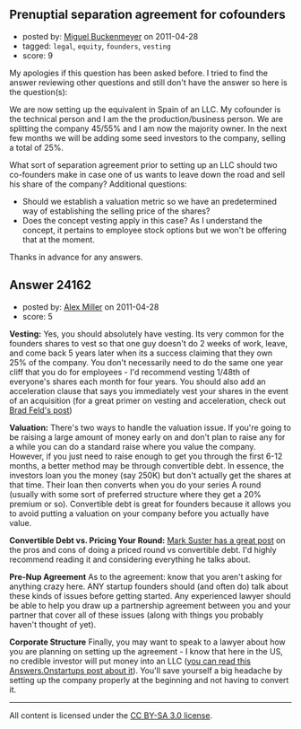 ## Prenuptial separation agreement for cofounders

- posted by: [Miguel Buckenmeyer](https://stackexchange.com/users/-1/2383-miguel-buckenmeyer) on 2011-04-28
- tagged: `legal`, `equity`, `founders`, `vesting`
- score: 9

My apologies if this question has been asked before. I tried to find the answer reviewing other questions and still don't have the answer so here is the question(s):

We are now setting up the equivalent in Spain of an LLC. My cofounder is the technical person and I am the the production/business person. We are splitting the company 45/55% and I am now the majority owner. In the next few months we will be adding some seed investors to the company, selling a total of 25%. 

What sort of separation agreement prior to setting up an LLC should two co-founders make in case one of us wants to leave down the road and sell his share of the company? Additional questions:

 - Should we establish a valuation metric so we have an predetermined way of establishing the selling price of the shares?
 - Does the concept vesting apply in this case? As I understand the concept, it pertains to employee stock options but we won't be offering that at the moment.

Thanks in advance for any answers.


## Answer 24162

- posted by: [Alex Miller](https://stackexchange.com/users/-1/8839-alex-miller) on 2011-04-28
- score: 5

<p><strong>Vesting:</strong> Yes, you should absolutely have vesting.  Its very common for the founders shares to vest so that one guy doesn't do 2 weeks of work, leave, and come back 5 years later when its a success claiming that they own 25% of the company.  You don't necessarily need to do the same one year cliff that you do for employees - I'd recommend vesting 1/48th of everyone's shares each month for four years.  You should also add an acceleration clause that says you immediately vest your shares in the event of an acquisition (for a great primer on vesting and acceleration, check out <a href="http://www.feld.com/wp/archives/2005/05/term-sheet-vesting.html" rel="nofollow">Brad Feld's post</a>)</p>

<p><strong>Valuation:</strong> There's two ways to handle the valuation issue.  If you're going to be raising a large amount of money early on and don't plan to raise any for a while you can do a standard raise where you value the company.  However, if you just need to raise enough to get you through the first 6-12 months, a better method may be through convertible debt.  In essence, the investors loan you the money (say 250K) but don't actually get the shares at that time.  Their loan then converts when you do your series A round (usually with some sort of preferred structure where they get a 20% premium or so).  Convertible debt is great for founders because it allows you to avoid putting a valuation on your company before you actually have value.</p>

<p><strong>Convertible Debt vs. Pricing Your Round:</strong>
<a href="http://www.bothsidesofthetable.com/2010/08/30/is-convertible-debt-preferable-to-equity/" rel="nofollow">Mark Suster has a great post</a> on the pros and cons of doing a priced round vs convertible debt.  I'd highly recommend reading it and considering everything he talks about.</p>

<p><strong>Pre-Nup Agreement</strong> As to the agreement: know that you aren't asking for anything crazy here.  ANY startup founders should (and often do) talk about these kinds of issues before getting started.  Any experienced lawyer should be able to help you draw up a partnership agreement between you and your partner that cover all of these issues (along with things you probably haven't thought of yet).</p>

<p><strong>Corporate Structure</strong> Finally, you may want to speak to a lawyer about how you are planning on setting up the agreement - I know that here in the US, no credible investor will put money into an LLC (<a href="http://answers.onstartups.com/questions/3756/why-dont-investors-like-to-invest-in-an-llc">you can read this Answers.Onstartups post about it</a>).  You'll save yourself a big headache by setting up the company properly at the beginning and not having to convert it.</p>




---

All content is licensed under the [CC BY-SA 3.0 license](https://creativecommons.org/licenses/by-sa/3.0/).
